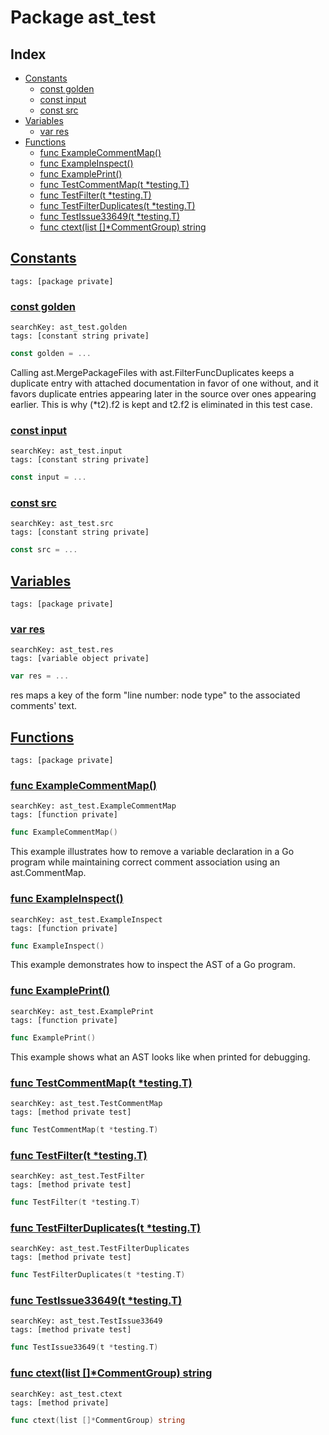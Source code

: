 # Package ast_test

## Index

* [Constants](#const)
    * [const golden](#golden)
    * [const input](#input)
    * [const src](#src)
* [Variables](#var)
    * [var res](#res)
* [Functions](#func)
    * [func ExampleCommentMap()](#ExampleCommentMap)
    * [func ExampleInspect()](#ExampleInspect)
    * [func ExamplePrint()](#ExamplePrint)
    * [func TestCommentMap(t *testing.T)](#TestCommentMap)
    * [func TestFilter(t *testing.T)](#TestFilter)
    * [func TestFilterDuplicates(t *testing.T)](#TestFilterDuplicates)
    * [func TestIssue33649(t *testing.T)](#TestIssue33649)
    * [func ctext(list []*CommentGroup) string](#ctext)


## <a id="const" href="#const">Constants</a>

```
tags: [package private]
```

### <a id="golden" href="#golden">const golden</a>

```
searchKey: ast_test.golden
tags: [constant string private]
```

```Go
const golden = ...
```

Calling ast.MergePackageFiles with ast.FilterFuncDuplicates keeps a duplicate entry with attached documentation in favor of one without, and it favors duplicate entries appearing later in the source over ones appearing earlier. This is why (*t2).f2 is kept and t2.f2 is eliminated in this test case. 

### <a id="input" href="#input">const input</a>

```
searchKey: ast_test.input
tags: [constant string private]
```

```Go
const input = ...
```

### <a id="src" href="#src">const src</a>

```
searchKey: ast_test.src
tags: [constant string private]
```

```Go
const src = ...
```

## <a id="var" href="#var">Variables</a>

```
tags: [package private]
```

### <a id="res" href="#res">var res</a>

```
searchKey: ast_test.res
tags: [variable object private]
```

```Go
var res = ...
```

res maps a key of the form "line number: node type" to the associated comments' text. 

## <a id="func" href="#func">Functions</a>

```
tags: [package private]
```

### <a id="ExampleCommentMap" href="#ExampleCommentMap">func ExampleCommentMap()</a>

```
searchKey: ast_test.ExampleCommentMap
tags: [function private]
```

```Go
func ExampleCommentMap()
```

This example illustrates how to remove a variable declaration in a Go program while maintaining correct comment association using an ast.CommentMap. 

### <a id="ExampleInspect" href="#ExampleInspect">func ExampleInspect()</a>

```
searchKey: ast_test.ExampleInspect
tags: [function private]
```

```Go
func ExampleInspect()
```

This example demonstrates how to inspect the AST of a Go program. 

### <a id="ExamplePrint" href="#ExamplePrint">func ExamplePrint()</a>

```
searchKey: ast_test.ExamplePrint
tags: [function private]
```

```Go
func ExamplePrint()
```

This example shows what an AST looks like when printed for debugging. 

### <a id="TestCommentMap" href="#TestCommentMap">func TestCommentMap(t *testing.T)</a>

```
searchKey: ast_test.TestCommentMap
tags: [method private test]
```

```Go
func TestCommentMap(t *testing.T)
```

### <a id="TestFilter" href="#TestFilter">func TestFilter(t *testing.T)</a>

```
searchKey: ast_test.TestFilter
tags: [method private test]
```

```Go
func TestFilter(t *testing.T)
```

### <a id="TestFilterDuplicates" href="#TestFilterDuplicates">func TestFilterDuplicates(t *testing.T)</a>

```
searchKey: ast_test.TestFilterDuplicates
tags: [method private test]
```

```Go
func TestFilterDuplicates(t *testing.T)
```

### <a id="TestIssue33649" href="#TestIssue33649">func TestIssue33649(t *testing.T)</a>

```
searchKey: ast_test.TestIssue33649
tags: [method private test]
```

```Go
func TestIssue33649(t *testing.T)
```

### <a id="ctext" href="#ctext">func ctext(list []*CommentGroup) string</a>

```
searchKey: ast_test.ctext
tags: [method private]
```

```Go
func ctext(list []*CommentGroup) string
```

